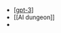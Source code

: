 - [[gpt-3]]
- [[AI dungeon]]
-

[//begin]: # "Autogenerated link references for markdown compatibility"
[gpt-3]: ../pages/gpt-3.md "gpt-3"
[//end]: # "Autogenerated link references"